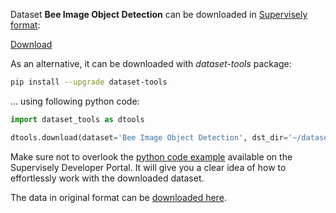 Dataset **Bee Image Object Detection** can be downloaded in [Supervisely format](https://developer.supervisely.com/api-references/supervisely-annotation-json-format):

 [Download](https://assets.supervisely.com/supervisely-supervisely-assets-public/teams_storage/8/1/0w/gDVfF0kMBuexmH6jOCyQryFDPgTp5Alh9z6zwFI1UZyMlmKNjlDc44BVIwx6FuuW7Z0g8dRDu5upbvUu7ORSVHpAREfUSU8QTQESPb640zY2mbQuUvpekoHm6vrU.tar)

As an alternative, it can be downloaded with *dataset-tools* package:
``` bash
pip install --upgrade dataset-tools
```

... using following python code:
``` python
import dataset_tools as dtools

dtools.download(dataset='Bee Image Object Detection', dst_dir='~/dataset-ninja/')
```
Make sure not to overlook the [python code example](https://developer.supervisely.com/getting-started/python-sdk-tutorials/iterate-over-a-local-project) available on the Supervisely Developer Portal. It will give you a clear idea of how to effortlessly work with the downloaded dataset.

The data in original format can be [downloaded here](https://www.kaggle.com/datasets/andrewlca/bee-image-object-detection/download?datasetVersionNumber=1).